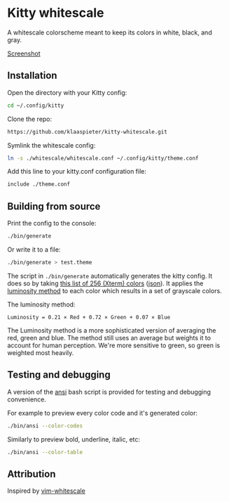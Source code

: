 # Kitty whitescale

A whitescale colorscheme meant to keep its colors in white, black, and gray.

[Screenshot](https://p80.f1.n0.cdn.getcloudapp.com/items/7KuyBYyy/Image+2019-12-03+at+12.27.33+PM.png?v=97128bde07584aafb435ae8d206f5036)

## Installation

Open the directory with your Kitty config:

```sh
cd ~/.config/kitty
```

Clone the repo:

```sh
https://github.com/klaaspieter/kitty-whitescale.git
```

Symlink the whitescale config:

```sh
ln -s ./whitescale/whitescale.conf ~/.config/kitty/theme.conf
```

Add this line to your kitty.conf configuration file:

```sh
include ./theme.conf
```

## Building from source

Print the config to the console:

```sh
./bin/generate
```

Or write it to a file:

```sh
./bin/generate > test.theme
```

The script in `./bin/generate` automatically generates the kitty config. It does so by taking [this list of 256 (Xterm) colors][256 colors] ([json][256 colors json]). It applies the [luminosity method] to each color which results in a set of grayscale colors.

The luminosity method:

```
Luminosity = 0.21 × Red + 0.72 × Green + 0.07 × Blue
```

The Luminosity method is a more sophisticated version of averaging the red, green and blue. The method still uses an average but weights it to account for human perception. We're more sensitive to green, so green is weighted most heavily.

[256 colors]: https://jonasjacek.github.io/colors/
[256 colors json]: https://jonasjacek.github.io/colors/data.json
[luminosity method]: https://docs.gimp.org/2.6/en/gimp-tool-desaturate.html

## Testing and debugging

A version of the [ansi] bash script is provided for testing and
debugging convenience.

For example to preview every color code and it's generated color:

```sh
./bin/ansi --color-codes
```

Similarly to preview bold, underline, italic, etc:

```sh
./bin/ansi --color-table
```

[ansi]: https://github.com/fidian/ansi

## Attribution

Inspired by [vim-whitescale]

[vim-whitescale]: https://github.com/teoljungberg/vim-whitescale/
